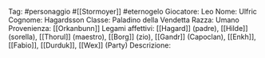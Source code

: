 Tag: #personaggio #[[Stormoyer]] #eternogelo 
Giocatore: Leo
Nome: Ulfric
Cognome: Hagardsson
Classe: Paladino della Vendetta
Razza: Umano
Provenienza: [[Orkanbunn]]
Legami affettivi: [[Hagard]] (padre), [[Hilde]] (sorella), [[Thorul]] (maestro), [[Borg]] (zio), [[Gandr]] (Capoclan), [[Enkh]], [[Fabio]], [[Durduk]], [[Wex]] (Party)
Descrizione: